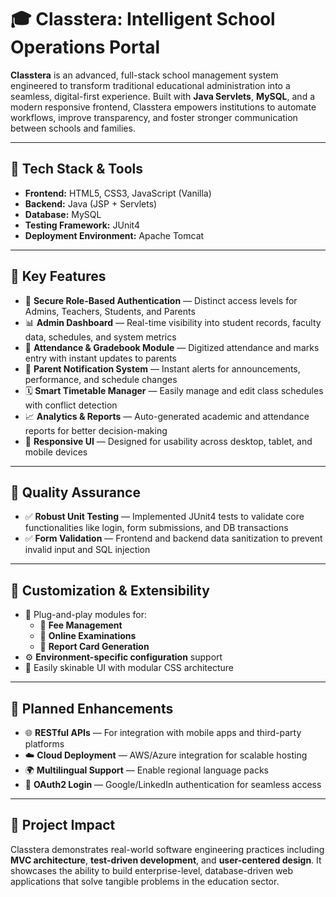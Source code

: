 # 🎓 Classtera: Intelligent School Operations Portal

**Classtera** is an advanced, full-stack school management system engineered to transform traditional educational administration into a seamless, digital-first experience. Built with **Java Servlets**, **MySQL**, and a modern responsive frontend, Classtera empowers institutions to automate workflows, improve transparency, and foster stronger communication between schools and families.

---

## 🚀 Tech Stack & Tools

- **Frontend:** HTML5, CSS3, JavaScript (Vanilla)  
- **Backend:** Java (JSP + Servlets)  
- **Database:** MySQL  
- **Testing Framework:** JUnit4  
- **Deployment Environment:** Apache Tomcat  

---

## 🌟 Key Features

- 🔐 **Secure Role-Based Authentication** — Distinct access levels for Admins, Teachers, Students, and Parents  
- 📊 **Admin Dashboard** — Real-time visibility into student records, faculty data, schedules, and system metrics  
- 📝 **Attendance & Gradebook Module** — Digitized attendance and marks entry with instant updates to parents  
- 📨 **Parent Notification System** — Instant alerts for announcements, performance, and schedule changes  
- 🗓️ **Smart Timetable Manager** — Easily manage and edit class schedules with conflict detection  
- 📈 **Analytics & Reports** — Auto-generated academic and attendance reports for better decision-making  
- 📱 **Responsive UI** — Designed for usability across desktop, tablet, and mobile devices  

---

## 🧪 Quality Assurance

- ✅ **Robust Unit Testing** — Implemented JUnit4 tests to validate core functionalities like login, form submissions, and DB transactions  
- ✅ **Form Validation** — Frontend and backend data sanitization to prevent invalid input and SQL injection  

---

## 🔧 Customization & Extensibility

- 🧩 Plug-and-play modules for:  
  - 📁 **Fee Management**  
  - 🧪 **Online Examinations**  
  - 🧾 **Report Card Generation**  
- ⚙️ **Environment-specific configuration** support  
- 🎨 Easily skinable UI with modular CSS architecture  

---

## 🔮 Planned Enhancements

- 🌐 **RESTful APIs** — For integration with mobile apps and third-party platforms  
- ☁️ **Cloud Deployment** — AWS/Azure integration for scalable hosting  
- 🌍 **Multilingual Support** — Enable regional language packs  
- 🔐 **OAuth2 Login** — Google/LinkedIn authentication for seamless access  

---

## 💼 Project Impact

Classtera demonstrates real-world software engineering practices including **MVC architecture**, **test-driven development**, and **user-centered design**. It showcases the ability to build enterprise-level, database-driven web applications that solve tangible problems in the education sector.
